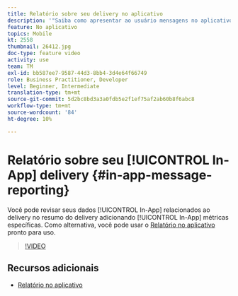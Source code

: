 ```yaml
---
title: Relatório sobre seu delivery no aplicativo
description: '"Saiba como apresentar ao usuário mensagens no aplicativo relevantes contextualmente em resposta ao comportamento em tempo real de um cliente no aplicativo móvel."'
feature: No aplicativo
topics: Mobile
kt: 2558
thumbnail: 26412.jpg
doc-type: feature video
activity: use
team: TM
exl-id: bb587ee7-9587-44d3-8bb4-3d4e64f66749
role: Business Practitioner, Developer
level: Beginner, Intermediate
translation-type: tm+mt
source-git-commit: 5d2bc8bd3a3a0fdb5e2f1ef75af2ab60b8f6abc8
workflow-type: tm+mt
source-wordcount: '84'
ht-degree: 10%

---
```


# Relatório sobre seu [!UICONTROL In-App] delivery {#in-app-message-reporting}

Você pode revisar seus dados [!UICONTROL In-App] relacionados ao delivery no resumo do delivery adicionando [!UICONTROL In-App] métricas específicas. Como alternativa, você pode usar o [Relatório no aplicativo](https://docs.adobe.com/content/help/en/campaign-standard/using/reporting/list-of-reports/in-app-report.html) pronto para uso.

>[!VIDEO](https://video.tv.adobe.com/v/26412?quality=12)

## Recursos adicionais

* [Relatório no aplicativo](https://docs.adobe.com/content/help/en/campaign-standard/using/reporting/list-of-reports/in-app-report.html)
